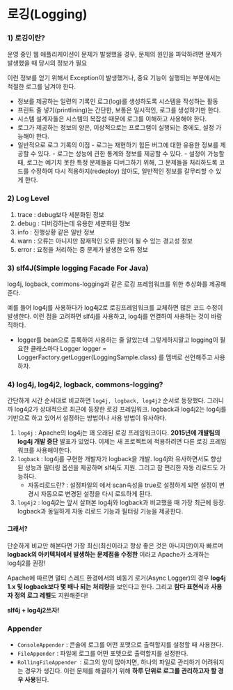 # 로깅(Logging)

### 1) 로깅이란?

운영 중인 웹 애플리케이션이 문제가 발생했을 경우, 문제의 원인을 파악하려면 문제가 발생했을 때 당시의 정보가 필요

이런 정보를 얻기 위해서 Exception이 발생했거나, 중요 기능이 실행되는 부분에서는 적절한 로그를 남겨야 한다.

- 정보를 제공하는 일련의 기록인 로그(log)를 생성하도록 시스템을 작성하는 활동
- 프린트 줄 넣기(printlining)는 간단한, 보통은 일시적인, 로그를 생성하기만 한다.
- 시스템 설계자들은 시스템의 복잡성 때문에 로그를 이해하고 사용해야 한다.
- 로그가 제공하는 정보의 양은, 이상적으로는 프로그램이 실행되는 중에도, 설정 가능해야 한다.
- 일반적으로 로그 기록의 이점
  \- 로그는 재현하기 힘든 버그에 대한 유용한 정보를 제공할 수 있다.
  \- 로그는 성능에 관한 통계와 정보를 제공할 수 있다.
  \- 설정이 가능할 때, 로그는 예기치 못한 특정 문제들을 디버그하기 위해, 그 문제들을 처리하도록 코드를 수정하여 다시 적용하지(redeploy) 않아도, 일반적인 정보를 갈무리할 수 있게 한다.

### 2) Log Level

1. trace : debug보다 세분화된 정보
2. debug : 디버깅하는데 유용한 세분화된 정보
3. info : 진행상황 같은 일반 정보
4. warn : 오류는 아니지만 잠재적인 오류 원인이 될 수 있는 경고성 정보
5. error : 요청을 처리하는 중 문제가 발생한 오류 정보



### 3) slf4J(Simple logging Facade For Java)

log4j, logback, commons-logging과 같은 로깅 프레임워크를 위한 추상화를 제공해준다.

예를 들어 log4j를 사용하다가 log4j2로 로깅프레임워크를 교체하면 많은 코드 수정이 발생한다. 이런 점을 고려하면 slf4j를 사용하고, log4j를 연결하여 사용하는 것이 바람직하다.

* logger를 bean으로 등록하여 사용하는 줄 알았는데 그렇게하지말고 logging이 필요한 클래스마다  Logger logger = LoggerFactory.getLogger(LoggingSample.class) 를 멤버로 선언해주고 사용하자.



### 4) log4j, log4j2, logback, commons-logging?

간단하게 시간 순서대로 비교하면 `log4j, logback, log4j2` 순서로 등장했다. 그러니까 log4j2가 상대적으로 최근에 등장한 로깅 프레임워크. logback과 log4j2는 log4j를 기반으로 하고 있어서 설정하는 방법이나 사용 방법이 유사하다.

1. `log4j` : Apache의 log4j는 꽤 오래된 로깅 프레임워크이다. **2015년에 개발팀의 log4j 개발 중단** 발표가 있었다. 이제는 새 프로젝트에 적용하려면 다른 로깅 프레임워크를 사용해야한다.
2. `logback` : log4j를 구현한 개발자가 logback을 개발. log4j와 유사하면서도 향상된 성능과 필터링 옵션을 제공하며 slf4j도 지원. 그리고 참 편리한 자동 리로드도 가능하다.
   * 자동리로드란? : 설정파일의 <configuration> 에서 scan속성을 true로 설정하게 되면 설정이 변경시 자동으로 변경된 설정을 다시 로드하게 된다.
3. `log4j2` : log4j2는 앞서 살펴본 log4j와 logback과 비교했을 때 가장 최근에 등장. logback과 동일하게 자동 리로드 기능과 필터링 기능을 제공한다.

#### 그래서?

단순하게 비교만 해본다면 가장 최신(최신이라고 항상 좋은 것은 아니지만)이자 빠르며 **logback의 아키텍처에서 발생하는 문제점을 수정한** 이라고 Apache가 소개하는 log4j2를 권장!

Apache에 따르면 멀티 스레드 환경에서의 비동기 로거(Async Logger)의 경우 **log4j 1.x 및 logback보다 몇 배나 되는 처리량**을 보인다고 한다. 그리고 **람다 표현식**과 **사용자 정의 로그 레벨**도 지원해준다! 

**slf4j + log4j2쓰자!**

### Appender

- `ConsoleAppender` : 콘솔에 로그를 어떤 포맷으로 출력할지를 설정할 때 사용한다.
- `FileAppender` : 파일에 로그를 어떤 포맷으로 출력할지를 설정한다.
- `RollingFileAppender `: 로그의 양이 많아지면, 하나의 파일로 관리하기 어려워지는 경우가 생긴다.
  이런 문제를 해결하기 위해 **하루 단위로 로그를 관리하고자 할 경우 사용**된다.

